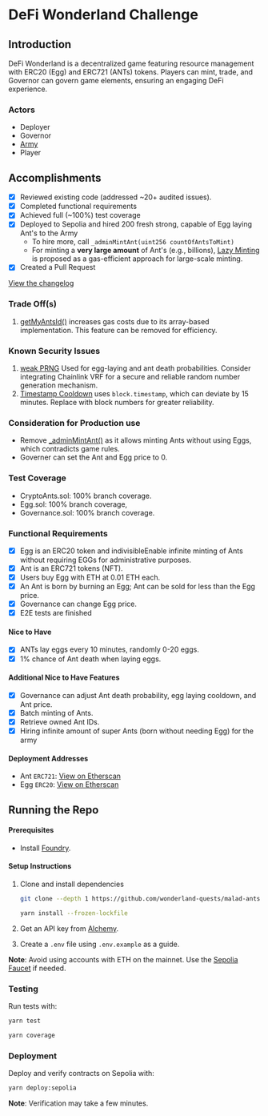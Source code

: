 # DeFi Wonderland Challenge
## Introduction
DeFi Wonderland is a decentralized game featuring resource management with ERC20 (Egg) and ERC721 (ANTs) tokens. Players can mint, trade, and Governor can govern game elements, ensuring an engaging DeFi experience.


### Actors
- Deployer
- Governor
- [Army](https://sepolia.etherscan.io/address/0x7d4bf49d39374bddeb2aa70511c2b772a0bcf91e)
- Player

## Accomplishments
- [x] Reviewed existing code (addressed ~20+ audited issues).
- [x] Completed functional requirements
- [x] Achieved full (~100%) test coverage
- [x] Deployed to Sepolia and hired 200 fresh strong, capable of Egg laying Ant's to the Army
    - To hire more, call `_adminMintAnt(uint256 countOfAntsToMint)`
    - For minting a **very large amount** of Ant's (e.g., billions), [Lazy Minting](./lazyMinting.md) is proposed as a gas-efficient approach for large-scale minting.
- [x] Created a Pull Request

[View the changelog](./changelog.md)


### Trade Off(s)
1) [getMyAntsId()](./src/CryptoAnts.sol#139) increases gas costs due to its array-based implementation. This feature can be removed for efficiency.

### Known Security Issues
1. [weak PRNG](./src/CryptoAnts.sol#99) Used for egg-laying and ant death probabilities. Consider integrating Chainlink VRF for a secure and reliable random number generation mechanism.
2. [Timestamp Cooldown](./src/CryptoAnts.sol#96) uses `block.timestamp`, which can deviate by 15 minutes. Replace with block numbers for greater reliability.

### Consideration for Production use
- Remove [_adminMintAnt()](./src/CryptoAnts.sol#42) as it allows minting Ants without using Eggs, which contradicts game rules.
- Governer can set the Ant and Egg price to 0.

### Test Coverage
- CryptoAnts.sol: 100% branch coverage.
- Egg.sol: 100% branch coverage, 
- Governance.sol: 100% branch coverage.

### Functional Requirements
- [x] Egg is an ERC20 token and indivisibleEnable infinite minting of Ants without requiring EGGs for administrative purposes.
- [x] Ant is an ERC721 tokens (NFT).
- [x] Users buy Egg with ETH at 0.01 ETH each.
- [x] An Ant is born by burning an Egg; Ant can be sold for less than the Egg price.
- [x] Governance can change Egg price.
- [x] E2E tests are finished

#### Nice to Have
- [x] ANTs lay eggs every 10 minutes, randomly 0-20 eggs.
- [x] 1% chance of Ant death when laying eggs.

#### Additional Nice to Have Features
- [x] Governance can adjust Ant death probability, egg laying cooldown, and Ant price.
- [x] Batch minting of Ants.
- [x] Retrieve owned Ant IDs.
- [x] Hiring infinite amount of super Ants (born without needing Egg) for the army

#### Deployment Addresses
- Ant `ERC721`: [View on Etherscan](https://sepolia.etherscan.io/address/0xB5500E2C3B09Eb7cfb19437BF88f3b3fe739C3b6#code)
- Egg `ERC20`: [View on Etherscan](https://sepolia.etherscan.io/address/0xA8792F44636D480a74c9B854c29a9b3dcAe9704a#code)

## Running the Repo

#### Prerequisites
- Install [Foundry](https://github.com/foundry-rs/foundry).

#### Setup Instructions
1. Clone and install dependencies 
    ```bash 
    git clone --depth 1 https://github.com/wonderland-quests/malad-ants
    ```

    ```bash
    yarn install --frozen-lockfile
    ```
3. Get an API key from [Alchemy](https://www.alchemy.com/).
4. Create a `.env` file using `.env.example` as a guide.

**Note**: Avoid using accounts with ETH on the mainnet. Use the [Sepolia Faucet](https://sepolia-faucet.pk910.de/) if needed.

### Testing
Run tests with:
```bash
yarn test
```

```bash
yarn coverage
```

### Deployment
Deploy and verify contracts on Sepolia with:
```bash
yarn deploy:sepolia
```
**Note**: Verification may take a few minutes.
